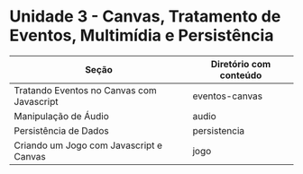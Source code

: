 # Unidade 3 - Canvas, Tratamento de Eventos, Multimídia e Persistência

| Seção                                     | Diretório com conteúdo |
| ----------------------------------------- | ---------------------- |
| Tratando Eventos no Canvas com Javascript | eventos-canvas         |
| Manipulação de Áudio                      | audio                  |
| Persistência de Dados                     | persistencia           |
| Criando um Jogo com Javascript e Canvas   | jogo                   |
